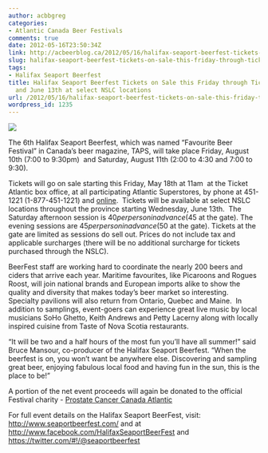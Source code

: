 ```yaml
---
author: acbbgreg
categories:
- Atlantic Canada Beer Festivals
comments: true
date: 2012-05-16T23:50:34Z
link: http://acbeerblog.ca/2012/05/16/halifax-seaport-beerfest-tickets-on-sale-this-friday-through-ticket-atlantic-and-june-13th-at-select-nslc-locations/
slug: halifax-seaport-beerfest-tickets-on-sale-this-friday-through-ticket-atlantic-and-june-13th-at-select-nslc-locations
tags:
- Halifax Seaport Beerfest
title: Halifax Seaport Beerfest Tickets on Sale this Friday through Ticket Atlantic
  and June 13th at select NSLC locations
url: /2012/05/16/halifax-seaport-beerfest-tickets-on-sale-this-friday-through-ticket-atlantic-and-june-13th-at-select-nslc-locations/
wordpress_id: 1235
---
```


[![](http://acbeerblog.ca/wp-content/uploads/2012/05/beerfestnewposter2012_final_vertical.jpg)](http://acbeerblog.ca/wp-content/uploads/2012/05/beerfestnewposter2012_final_vertical.jpg)

The 6th Halifax Seaport Beerfest, which was named “Favourite Beer Festival” in Canada’s beer magazine, TAPS, will take place Friday, August 10th (7:00 to 9:30pm)  and Saturday, August 11th (2:00 to 4:30 and 7:00 to 9:30).

Tickets will go on sale starting this Friday, May 18th at 11am  at the Ticket Atlantic box office, at all participating Atlantic Superstores, by phone at 451-1221 (1-877-451-1221) and [online](http://www.ticketatlantic.com/en/home/default.aspx).  Tickets will be available at select NSLC locations throughout the province starting Wednesday, June 13th.  The Saturday afternoon session is $40 per person in advance ($45 at the gate). The evening sessions are $45 per person in advance ($50 at the gate). Tickets at the gate are limited as sessions do sell out. Prices do not include tax and applicable surcharges (there will be no additional surcharge for tickets purchased through the NSLC).

BeerFest staff are working hard to coordinate the nearly 200 beers and ciders that arrive each year. Maritime favourites, like Picaroons and Rogues Roost, will join national
brands and European imports alike to show the quality and diversity that makes today’s beer market so interesting. Specialty pavilions will also return from Ontario, Quebec and
Maine.  In addition to samplings, event-goers can experience great live music by local musicians SoHo Ghetto, Keith Andrews and Petty Lacerny along with locally inspired cuisine from Taste of Nova Scotia restaurants.

“It will be two and a half hours of the most fun you’ll have all summer!” said Bruce Mansour, co-producer of the Halifax Seaport Beerfest. “When the beerfest is on, you
won’t want be anywhere else. Discovering and sampling great beer, enjoying fabulous local food and having fun in the sun, this is the place to be!”

A portion of the net event proceeds will again be donated to the official Festival charity - [Prostate Cancer Canada Atlantic](http://www.prostatecancer.ca/)

For full event details on the Halifax Seaport BeerFest, visit:
http://www.seaportbeerfest.com/ and at
http://www.facebook.com/HalifaxSeaportBeerFest and
https://twitter.com/#!/@seaportbeerfest




